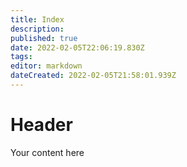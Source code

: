 ```yaml
---
title: Index
description: 
published: true
date: 2022-02-05T22:06:19.830Z
tags: 
editor: markdown
dateCreated: 2022-02-05T21:58:01.939Z
---
```


# Header
Your content here